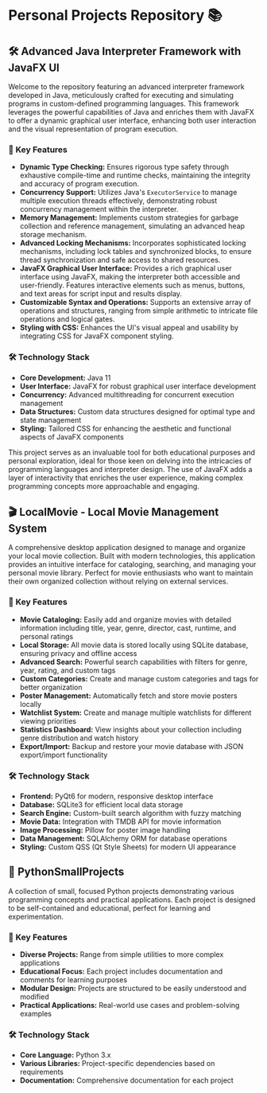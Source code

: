 # Personal Projects Repository 📚

## 🛠️ Advanced Java Interpreter Framework with JavaFX UI

Welcome to the repository featuring an advanced interpreter framework developed in Java, meticulously crafted for executing and simulating programs in custom-defined programming languages. This framework leverages the powerful capabilities of Java and enriches them with JavaFX to offer a dynamic graphical user interface, enhancing both user interaction and the visual representation of program execution.

### 🌟 Key Features

- **Dynamic Type Checking:** Ensures rigorous type safety through exhaustive compile-time and runtime checks, maintaining the integrity and accuracy of program execution.
- **Concurrency Support:** Utilizes Java's `ExecutorService` to manage multiple execution threads effectively, demonstrating robust concurrency management within the interpreter.
- **Memory Management:** Implements custom strategies for garbage collection and reference management, simulating an advanced heap storage mechanism.
- **Advanced Locking Mechanisms:** Incorporates sophisticated locking mechanisms, including lock tables and synchronized blocks, to ensure thread synchronization and safe access to shared resources.
- **JavaFX Graphical User Interface:** Provides a rich graphical user interface using JavaFX, making the interpreter both accessible and user-friendly. Features interactive elements such as menus, buttons, and text areas for script input and results display.
- **Customizable Syntax and Operations:** Supports an extensive array of operations and structures, ranging from simple arithmetic to intricate file operations and logical gates.
- **Styling with CSS:** Enhances the UI's visual appeal and usability by integrating CSS for JavaFX component styling.

### 🛠️ Technology Stack

- **Core Development:** Java 11
- **User Interface:** JavaFX for robust graphical user interface development
- **Concurrency:** Advanced multithreading for concurrent execution management
- **Data Structures:** Custom data structures designed for optimal type and state management
- **Styling:** Tailored CSS for enhancing the aesthetic and functional aspects of JavaFX components

This project serves as an invaluable tool for both educational purposes and personal exploration, ideal for those keen on delving into the intricacies of programming languages and interpreter design. The use of JavaFX adds a layer of interactivity that enriches the user experience, making complex programming concepts more approachable and engaging.

## 🎬 LocalMovie - Local Movie Management System

A comprehensive desktop application designed to manage and organize your local movie collection. Built with modern technologies, this application provides an intuitive interface for cataloging, searching, and managing your personal movie library. Perfect for movie enthusiasts who want to maintain their own organized collection without relying on external services.

### 🌟 Key Features

- **Movie Cataloging:** Easily add and organize movies with detailed information including title, year, genre, director, cast, runtime, and personal ratings
- **Local Storage:** All movie data is stored locally using SQLite database, ensuring privacy and offline access
- **Advanced Search:** Powerful search capabilities with filters for genre, year, rating, and custom tags
- **Custom Categories:** Create and manage custom categories and tags for better organization
- **Poster Management:** Automatically fetch and store movie posters locally
- **Watchlist System:** Create and manage multiple watchlists for different viewing priorities
- **Statistics Dashboard:** View insights about your collection including genre distribution and watch history
- **Export/Import:** Backup and restore your movie database with JSON export/import functionality

### 🛠️ Technology Stack

- **Frontend:** PyQt6 for modern, responsive desktop interface
- **Database:** SQLite3 for efficient local data storage
- **Search Engine:** Custom-built search algorithm with fuzzy matching
- **Movie Data:** Integration with TMDB API for movie information
- **Image Processing:** Pillow for poster image handling
- **Data Management:** SQLAlchemy ORM for database operations
- **Styling:** Custom QSS (Qt Style Sheets) for modern UI appearance

## 🐍 PythonSmallProjects

A collection of small, focused Python projects demonstrating various programming concepts and practical applications. Each project is designed to be self-contained and educational, perfect for learning and experimentation.

### 🌟 Key Features

- **Diverse Projects:** Range from simple utilities to more complex applications
- **Educational Focus:** Each project includes documentation and comments for learning purposes
- **Modular Design:** Projects are structured to be easily understood and modified
- **Practical Applications:** Real-world use cases and problem-solving examples

### 🛠️ Technology Stack

- **Core Language:** Python 3.x
- **Various Libraries:** Project-specific dependencies based on requirements
- **Documentation:** Comprehensive documentation for each project
